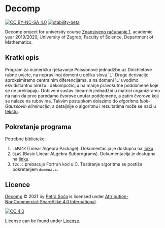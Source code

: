 # Decomp

[![CC BY-NC-SA 4.0][cc-shield]][cc]
[![stability-beta](https://img.shields.io/badge/stability-beta-33bbff.svg)](https://github.com/mkenney/software-guides/blob/master/STABILITY-BADGES.md#beta)


Decomp project for university course [Znanstveno računanje 1](https://www.pmf.unizg.hr/math/predmet/znarac1), academic year 2019/2020, University of Zagreb, Faculty of Science, Department of Mathematics.


## Kratki opis 
Program za numeričko rješavanje Poissonove jednadžbe uz Dirichletove rubne uvjete, na nepravilnoj domeni u obliku slova 'L'. Druge derivacije aproksimiramo centralnim diferencijama, a na domeni 'L' uvodimo ekvidistantnu mrežu i dekompozicjiu na manje pravokutne poddomene koje se ne preklapaju. Dobiveni sustav linearnih jednadžbi u matrici organiziramo na nain da prvo poredamo čvorove unutar poddomene, a zatim čvorove koji se nalaze na rubovima. Takvim postupkom dolazimo do *algoritma blok-Gaussovih eliminacija*, a detaljnije o algoritmu i rezultatima može se naći u [tekstu](https://github.com/sopetra/decomp/blob/main/Iterativne%20metode%20za%20sustave%20-%20dekompozicija%20domene.pdf).

## Pokretanje programa
Potrebne biblioteke:
1. `LAPACK` (Linear Algebra Package). Dokumentacija je dostupna na [linku](http://www.netlib.org/lapack/).
2. `BLAS` (Basic Linear ALgebra Subprograms). Dokumentacija je dostupna na [linku](http://www.netlib.org/blas/).
3. `f2c.c` prebacuje Fortran kod u C. 
Testiranje algoritma se postiže pokretanjem `domena.c`.


## Licence
  
 [Decomp](https://github.com/sopetra/decomp) © 2021 by [Petra Sočo](https://github.com/sopetra) is licensed under [Attribution-NonCommercial-ShareAlike 4.0 International][cc].

[![CC 4.0][cc-image]][cc]


[cc]: https://creativecommons.org/licenses/by-nc-sa/4.0/?ref=chooser-v1
[cc-image]: https://licensebuttons.net/l/by-nc-sa/4.0/88x31.png
[cc-shield]: https://img.shields.io/badge/License-CC%20BY--SA%204.0-lightgrey.svg


License can be found under [License](LICENSE).
